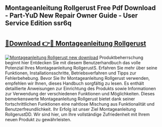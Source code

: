 ## Montageanleitung Rollgerust Free Pdf Download - Part-YuD New Repair Owner Guide - User Service Edition ssr6q

# <h2><a href="http://df6l8im.blite.top/?on=Montageanleitung+Rollgerust">🔗Download 👉🔴 Montageanleitung Rollgerust</a></h2>

[![Montageanleitung Rollgerust new download](https://i.imgur.com/lujVjoI.png)](http://df6l8im.blite.top/?on=Montageanleitung+Rollgerust)
Produktbeherrschung beginnt hier Entdecken Sie mit diesem Benutzerhandbuch das volle Potenzial Ihres Montageanleitung RollgerustS. Erfahren Sie mehr über seine Funktionen, Installationsschritte, Betriebsverfahren und Tipps zur Fehlerbehebung. Bevor Sie Ihr Montageanleitung Rollgerust verwenden, empfehlen wir Ihnen, dieses Handbuch sorgfältig zu lesen. Es enthält detaillierte Anweisungen zur Einrichtung des Produkts sowie Informationen zur Verwendung der verschiedenen Funktionen und Möglichkeiten. Dieses bemerkenswerte Montageanleitung Rollgerust bietet dank seiner fortschrittlichen Funktionen eine nahtlose Mischung aus Funktionalität und Benutzerfreundlichkeit. Ihr Erfolg ist unser Ziel Montageanleitung RollgerustDD. Wir sind hier, um Ihre vollständige Zufriedenheit mit Ihrem neuen Produkt zu gewährleisten.
